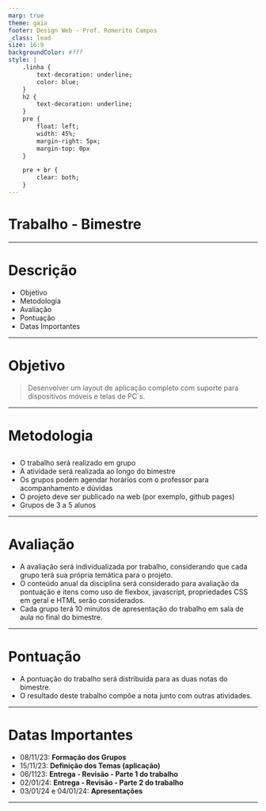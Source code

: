 ```yaml
---
marp: true
theme: gaia
footer: Design Web - Prof. Romerito Campos
_class: lead
size: 16:9
backgroundColor: #fff
style: |
    .linha {
        text-decoration: underline;
        color: blue;
    } 
    h2 {
        text-decoration: underline;
    }    
    pre {
        float: left;
        width: 45%;
        margin-right: 5px;
        margin-top: 0px
    }

    pre + br {
        clear: both;
    }
---
```


# Trabalho - Bimestre

---

# Descrição

- Objetivo
- Metodologia
- Avaliação 
- Pontuação
- Datas Importantes

---

# Objetivo

> Desenvolver um layout de aplicação completo com suporte para dispositivos móveis e telas de PC`s.

---

# Metodologia

## 

- O trabalho será realizado em grupo
- A atividade será realizada ao longo do bimestre
- Os grupos podem agendar horários com o professor para acompanhamento e dúvidas
- O projeto deve ser publicado na web (por exemplo, github pages)
- Grupos de 3 a 5 alunos

---

# Avaliação

- A avaliação será individualizada por trabalho, considerando que cada grupo terá sua própria temática para o projeto.
- O conteúdo anual da disciplina será considerado para avaliação da pontuação e itens como uso de flexbox, javascript, propriedades CSS em geral e HTML serão considerados.
- Cada grupo terá 10 minutos de apresentação do trabalho em sala de aula no final do bimestre.

---

# Pontuação

- A pontuação do trabalho será distribuída para as duas notas do bimestre.
- O resultado deste trabalho compõe a nota junto com outras atividades.

---

# Datas Importantes

- 08/11/23: **Formação dos Grupos**
- 15/11/23: **Definição dos Temas (aplicação)**
- 06/1123: **Entrega - Revisão - Parte 1 do trabalho**
- 02/01/24: **Entrega - Revisão - Parte 2 do trabalho**
- 03/01/24 e 04/01/24: **Apresentações**

---
